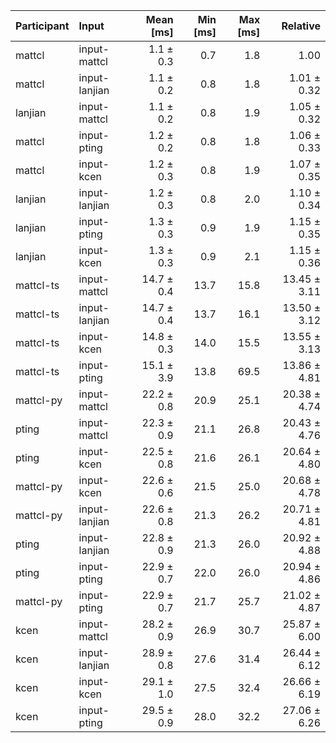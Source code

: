 | Participant | Input | Mean [ms] | Min [ms] | Max [ms] | Relative |
|:---|:---|---:|---:|---:|---:|
| mattcl | input-mattcl | 1.1 ± 0.3 | 0.7 | 1.8 | 1.00 |
| mattcl | input-lanjian | 1.1 ± 0.2 | 0.8 | 1.8 | 1.01 ± 0.32 |
| lanjian | input-mattcl | 1.1 ± 0.2 | 0.8 | 1.9 | 1.05 ± 0.32 |
| mattcl | input-pting | 1.2 ± 0.2 | 0.8 | 1.8 | 1.06 ± 0.33 |
| mattcl | input-kcen | 1.2 ± 0.3 | 0.8 | 1.9 | 1.07 ± 0.35 |
| lanjian | input-lanjian | 1.2 ± 0.3 | 0.8 | 2.0 | 1.10 ± 0.34 |
| lanjian | input-pting | 1.3 ± 0.3 | 0.9 | 1.9 | 1.15 ± 0.35 |
| lanjian | input-kcen | 1.3 ± 0.3 | 0.9 | 2.1 | 1.15 ± 0.36 |
| mattcl-ts | input-mattcl | 14.7 ± 0.4 | 13.7 | 15.8 | 13.45 ± 3.11 |
| mattcl-ts | input-lanjian | 14.7 ± 0.4 | 13.7 | 16.1 | 13.50 ± 3.12 |
| mattcl-ts | input-kcen | 14.8 ± 0.3 | 14.0 | 15.5 | 13.55 ± 3.13 |
| mattcl-ts | input-pting | 15.1 ± 3.9 | 13.8 | 69.5 | 13.86 ± 4.81 |
| mattcl-py | input-mattcl | 22.2 ± 0.8 | 20.9 | 25.1 | 20.38 ± 4.74 |
| pting | input-mattcl | 22.3 ± 0.9 | 21.1 | 26.8 | 20.43 ± 4.76 |
| pting | input-kcen | 22.5 ± 0.8 | 21.6 | 26.1 | 20.64 ± 4.80 |
| mattcl-py | input-kcen | 22.6 ± 0.6 | 21.5 | 25.0 | 20.68 ± 4.78 |
| mattcl-py | input-lanjian | 22.6 ± 0.8 | 21.3 | 26.2 | 20.71 ± 4.81 |
| pting | input-lanjian | 22.8 ± 0.9 | 21.3 | 26.0 | 20.92 ± 4.88 |
| pting | input-pting | 22.9 ± 0.7 | 22.0 | 26.0 | 20.94 ± 4.86 |
| mattcl-py | input-pting | 22.9 ± 0.7 | 21.7 | 25.7 | 21.02 ± 4.87 |
| kcen | input-mattcl | 28.2 ± 0.9 | 26.9 | 30.7 | 25.87 ± 6.00 |
| kcen | input-lanjian | 28.9 ± 0.8 | 27.6 | 31.4 | 26.44 ± 6.12 |
| kcen | input-kcen | 29.1 ± 1.0 | 27.5 | 32.4 | 26.66 ± 6.19 |
| kcen | input-pting | 29.5 ± 0.9 | 28.0 | 32.2 | 27.06 ± 6.26 |
